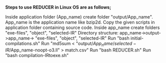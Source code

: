 **Steps to use REDUCER in Linux OS are as follows;**

Inside application folder (App_name) create folder "output/App_name". App_name is the application name like bzip2d.
Copy the given scripts in application folder containing source code.
Inside app_name create folders "exe-files", "object", "selected-IR"
Directory structure: app_name->output->app_name-> "exe-files", "object", "selected-IR"
Run "bash initial-compilations.sh"
Run "md5sum < "output/$App_name/selected-IR/$App_name-noopt-o3.ll" > match.csv"
Run "bash REDUCER.sh"
Run "bash compilation-IRtoexe.sh"
